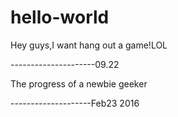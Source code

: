 # hello-world
Hey guys,I want hang out a game!LOL

---------------------09.22


The progress of a newbie geeker

--------------------Feb23 2016
